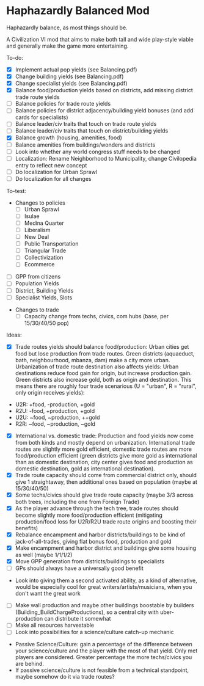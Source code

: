 # Haphazardly Balanced Mod

Haphazardly balance, as most things should be.

A Civilization VI mod that aims to make both tall and wide play-style viable and generally make the game more entertaining.

To-do:
- [x] Implement actual pop yields (see Balancing.pdf)
- [x] Change building yields (see Balancing.pdf)
- [x] Change specialist yields (see Balancing.pdf)
- [x] Balance food/production yields based on districts, add missing district trade route yields
- [ ] Balance policies for trade route yields
- [ ] Balance policies for district adjacency/building yield bonuses (and add cards for specialists)
- [ ] Balance leader/civ traits that touch on trade route yields
- [ ] Balance leader/civ traits that touch on district/building yields
- [x] Balance growth (housing, amenities, food)
- [ ] Balance amenities from buildings/wonders and districts
- [ ] Look into whether any world congress stuff needs to be changed
- [ ] Localization: Rename Neighborhood to Municipality, change Civilopedia entry to reflect new concept
- [ ] Do localization for Urban Sprawl
- [ ] Do localization for all changes

To-test:
- Changes to policies
  - [ ] Urban Sprawl
  - [ ] Isulae
  - [ ] Medina Quarter
  - [ ] Liberalism
  - [ ] New Deal
  - [ ] Public Transportation
  - [ ] Triangular Trade
  - [ ] Collectivization
  - [ ] Ecommerce
- [ ] GPP from citizens
- [ ] Population Yields
- [ ] District, Building Yields
- [ ] Specialist Yields, Slots
- Changes to trade
  - [ ] Capacity change from techs, civics, com hubs (base, per 15/30/40/50 pop)

Ideas:
- [x] Trade routes yields should balance food/production: Urban cities get food but lose production from trade routes. Green districts (aquaeduct, bath, neighbourhood, mbanza, dam) make a city more urban. Urbanization of trade route destination also affects yields: Urban destinations reduce food gain for origin, but increase production gain. Green districts also increase gold, both as origin and destination. This means there are roughly four trade scenarious (U = "urban", R = "rural", only origin receives yields):
 - U2R: +food, -production,  +gold
 - R2U: -food, +production,  +gold
 - U2U: ~food, ~production, ++gold
 - R2R: ~food, ~production,  ~gold
- [x] International vs. domestic trade: Production and food yields now come from both kinds and mostly depend on urbanization. International trade routes are slightly more gold efficient, domestic trade routes are more food/production efficient (green districts give more gold as international than as domestic destination, city center gives food and production as domestic destination, gold as international destination).
- [x] Trade route capacity should come from commercial district only, should give 1 straightaway, then additional ones based on population (maybe at 15/30/40/50)
- [x] Some techs/civics should give trade route capacity (maybe 3/3 across both trees, including the one from Foreign Trade)
- [x] As the player advance through the tech tree, trade routes should become slightly more food/production efficient (mitigating production/food loss for U2R/R2U trade route origins and boosting their benefits)
- [x] Rebalance encampment and harbor districts/buildings to be kind of jack-of-all-trades, giving flat bonus food, production and gold
- [x] Make encampment and harbor district and buildings give some housing as well (maybe 1/1/1/2)
- [x] Move GPP generation from districts/buildings to specialists
- [ ] GPs should always have a universally good benefit
 - Look into giving them a second activated ability, as a kind of alternative, would be especially cool for great writers/artists/musicians, when you don't want the great work
- [ ] Make wall production and maybe other buildings boostable by builders (Building_BuildChargeProductions), so a central city with uber-production can distribute it somewhat
- [ ] Make all resources harvestable
- [ ] Look into possibilities for a science/culture catch-up mechanic
 - Passive Science/Culture: gain a percentage of the difference between your science/culture and the player with the most of that yield. Only met players are considered. Greater percentage the more techs/civics you are behind.
 - If passive science/culture is not feasible from a technical standpoint, maybe somehow do it via trade routes?